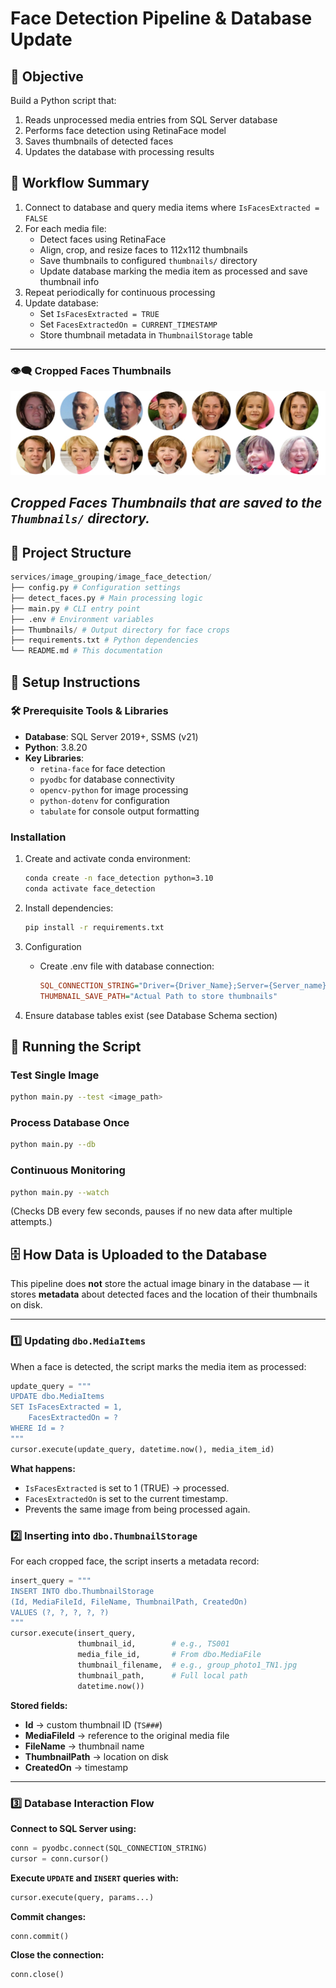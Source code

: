 # Face Detection Pipeline & Database Update

## 🎯 Objective
Build a Python script that:
1. Reads unprocessed media entries from SQL Server database
2. Performs face detection using RetinaFace model
3. Saves thumbnails of detected faces
4. Updates the database with processing results

## 🔄 Workflow Summary
1. Connect to database and query media items where `IsFacesExtracted = FALSE`
2. For each media file:
   - Detect faces using RetinaFace
   - Align, crop, and resize faces to 112x112 thumbnails
   - Save thumbnails to configured `thumbnails/` directory
   - Update database marking the media item as processed and save thumbnail info
3. Repeat periodically for continuous processing
4. Update database:
   - Set `IsFacesExtracted = TRUE`
   - Set `FacesExtractedOn = CURRENT_TIMESTAMP`
   - Store thumbnail metadata in `ThumbnailStorage` table

---

### 👁️‍🗨️ Cropped Faces Thumbnails

![Thumbnails](Thumbnails.jpeg)

*Cropped Faces Thumbnails that are saved to the `Thumbnails/` directory.*
---
## 📂 Project Structure
```python
services/image_grouping/image_face_detection/
├── config.py # Configuration settings
├── detect_faces.py # Main processing logic
├── main.py # CLI entry point
├── .env # Environment variables
├── Thumbnails/ # Output directory for face crops
├── requirements.txt # Python dependencies
└── README.md # This documentation
```

## 🚀 Setup Instructions

### 🛠️ Prerequisite Tools & Libraries
- **Database**: SQL Server 2019+, SSMS (v21)
- **Python**: 3.8.20
- **Key Libraries**:
  - `retina-face` for face detection
  - `pyodbc` for database connectivity
  - `opencv-python` for image processing
  - `python-dotenv` for configuration
  - `tabulate` for console output formatting

### Installation
1. Create and activate conda environment:
   ```bash
   conda create -n face_detection python=3.10
   conda activate face_detection
   ```
2. Install dependencies:
    ```bash
    pip install -r requirements.txt
    ```
3. Configuration
    - Create .env file with database connection:

        ```ini
        SQL_CONNECTION_STRING="Driver={Driver_Name};Server={Server_name};Database=MetaData;Encrypt=no;TrustServerCertificate=no;"
        THUMBNAIL_SAVE_PATH="Actual Path to store thumbnails"
        ```

4. Ensure database tables exist (see Database Schema section)

## 🚀 Running the Script

### Test Single Image
```bash
python main.py --test <image_path>
```

### Process Database Once
```bash
python main.py --db
```

### Continuous Monitoring
```bash
python main.py --watch
```

(Checks DB every few seconds, pauses if no new data after multiple attempts.)


## 🗄️ How Data is Uploaded to the Database

This pipeline does **not** store the actual image binary in the database — it stores **metadata** about detected faces and the location of their thumbnails on disk.

---

### 1️⃣ Updating `dbo.MediaItems`

When a face is detected, the script marks the media item as processed:

```python
update_query = """
UPDATE dbo.MediaItems 
SET IsFacesExtracted = 1,
    FacesExtractedOn = ?
WHERE Id = ?
"""
cursor.execute(update_query, datetime.now(), media_item_id)
```

**What happens:**

- `IsFacesExtracted` is set to 1 (TRUE) → processed.
- `FacesExtractedOn` is set to the current timestamp.
- Prevents the same image from being processed again.

### 2️⃣ Inserting into `dbo.ThumbnailStorage`

For each cropped face, the script inserts a metadata record:

```python
insert_query = """
INSERT INTO dbo.ThumbnailStorage 
(Id, MediaFileId, FileName, ThumbnailPath, CreatedOn)
VALUES (?, ?, ?, ?, ?)
"""
cursor.execute(insert_query,
               thumbnail_id,        # e.g., TS001
               media_file_id,       # From dbo.MediaFile
               thumbnail_filename,  # e.g., group_photo1_TN1.jpg
               thumbnail_path,      # Full local path
               datetime.now())
```

**Stored fields:**

- **Id** → custom thumbnail ID (`TS###`)
- **MediaFileId** → reference to the original media file
- **FileName** → thumbnail name
- **ThumbnailPath** → location on disk
- **CreatedOn** → timestamp

---

### 3️⃣ Database Interaction Flow

**Connect to SQL Server using:**
```python
conn = pyodbc.connect(SQL_CONNECTION_STRING)
cursor = conn.cursor()
```

**Execute `UPDATE` and `INSERT` queries with:**
```python
cursor.execute(query, params...)
```

**Commit changes:**

```python
conn.commit()
```

**Close the connection:**
```python
conn.close()
```

